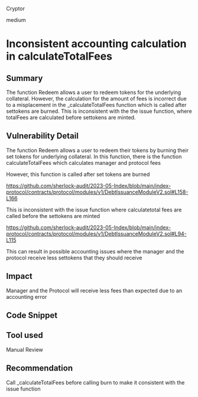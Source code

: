 Cryptor

medium

# Inconsistent accounting calculation in calculateTotalFees

## Summary

The function Redeem allows a user to redeem tokens for the underlying collateral. However, the calculation for the amount of fees  is incorrect due to a misplacement in the  _calculateTotalFees function which is called after settokens are burned. This is inconsistent with the the issue function, where totalFees are calculated before settokens are minted.



## Vulnerability Detail
The function Redeem allows a user to redeem their tokens by burning their set tokens for underlying collateral. In this function, there is the function calculateTotalFees which calculates manager and protocol fees


However, this function is called after set tokens are burned

https://github.com/sherlock-audit/2023-05-Index/blob/main/index-protocol/contracts/protocol/modules/v1/DebtIssuanceModuleV2.sol#L158-L166

This is inconsistent with the issue function where calculatetotal fees are called before the settokens are minted 

https://github.com/sherlock-audit/2023-05-Index/blob/main/index-protocol/contracts/protocol/modules/v1/DebtIssuanceModuleV2.sol#L94-L115


This can result in possible accounting issues where the manager and the protocol receive less settokens that they should receive



## Impact
Manager and the Protocol will receive less fees than expected due to an accounting error 

## Code Snippet

## Tool used

Manual Review

## Recommendation

Call _calculateTotalFees before calling burn to make it consistent with the issue function 
